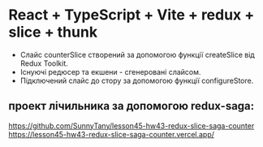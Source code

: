 # React + TypeScript + Vite + redux + slice + thunk

- Слайс counterSlice створений за допомогою функції createSlice від Redux Toolkit.
- Існуючі редюсер та екшени - сгенеровані слайсом.
- Підключений слайс до стору за допомогою функції configureStore.

## проект лічильника за допомогою redux-saga: 
https://github.com/SunnyTany/lesson45-hw43-redux-slice-saga-counter 
https://lesson45-hw43-redux-slice-saga-counter.vercel.app/
